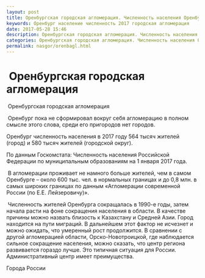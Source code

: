 ```yaml
---
layout: post
title: Оренбургская городская агломерация. Численность населения Оренбурга 
keywords: Оренбург население численность 2017 городская агломерация  
date: 2017-05-28 15:46
description: Оренбургская городская агломерация. Численность населения Оренбурга 2017
categories: Оренбургская городская агломерация. Численность населения Оренбурга 2017
permalink: nasgor/orenbagl.html
---
```


#  Оренбургская городская агломерация



 Оренбургская городская агломерация



 Оренбург пока не сформировал вокруг себя агломерацию в полном смысле этого слова, среди его пригородов нет городов.




Оренбург численность населения в 2017 году 564 тысяч жителей (город) и 580 тысяч жителей (городской округ).




По данным Госкомстата: Численность населения Российской Федерации по муниципальным образованиям на 1 января 2017 года.



 В агломерации проживает не намного больше жителей, чем в самом Оренбурге – около 600 тыс. чел. в нормальных границах и до 0,8 млн. в самых широких границах по данным «Агломерации современной России (по Е.Е. Лейзеровичу)».



 Численность жителей Оренбурга сокращалась в 1990-е годы, затем начала расти на фоне сокращения населения в области. В качестве причины можно назвать близость к Казахстану и Средней Азии. Город находится на пути миграций. В дальнейшем этот фактор не исчезнет и можно ожидать, что умеренный рост продолжится. В сравнении с другой агломерацией области, Орско-Новотроицкой, где наблюдается сильное сокращение населения, можно сказать, что центр региона развивается гораздо лучше. Это типичная ситуация для России. Административный центр имеет преимущества.



Города России

		
